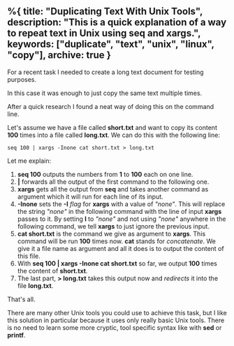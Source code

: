 %{
  title: "Duplicating Text With Unix Tools",
  description: "This is a quick explanation of a way to repeat text in Unix using seq and xargs.",
  keywords: ["duplicate", "text", "unix", "linux", "copy"],
  archive: true
}
---

For a recent task I needed to create a long text document for testing purposes.

In this case it was enough to just copy the same text multiple times.

After a quick research I found a neat way of doing this on the command line.

Let's assume we have a file called **short.txt** and want to copy its content **100** times into a file called **long.txt**. We can do this with the following line:

```
seq 100 | xargs -Inone cat short.txt > long.txt
```

Let me explain:

1. **seq 100** outputs the numbers from **1** to **100** each on one line.
2. **|** forwards all the output of the first command to the following one.
3. **xargs** gets all the output from **seq** and takes another command as argument which it will run for each line of its input.
4. **-Inone** sets the **-I** *flag* for **xargs** with a value of *"none"*. This will replace the string *"none"* in the following command with the line of input **xargs** passes to it. By setting **I** to *"none"* and not using *"none"* anywhere in the following command, we tell **xargs** to just ignore the previous input.
5. **cat short.txt** is the command we give as argument to **xargs**. This command will be run **100** times now. **cat** stands for *concatenate*. We give it a file name as argument and all it does is to output the content of this file.
6. With **seq 100 | xargs -Inone cat short.txt** so far, we output **100** times the content of **short.txt**.
7. The last part, **> long.txt**  takes this output now and *redirects* it into the file **long.txt**.

That's all.

There are many other Unix tools you could use to achieve this task, but I like this solution in particular because it uses only really basic Unix tools. There is no need to learn some more cryptic, tool specific syntax like with **sed** or **printf**.

